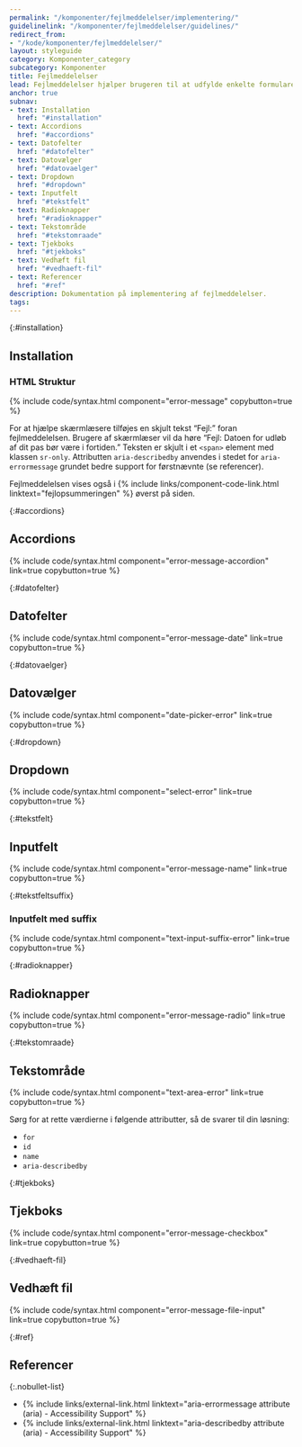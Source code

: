 ```yaml
---
permalink: "/komponenter/fejlmeddelelser/implementering/"
guidelinelink: "/komponenter/fejlmeddelelser/guidelines/"
redirect_from:
- "/kode/komponenter/fejlmeddelelser/"
layout: styleguide
category: Komponenter_category
subcategory: Komponenter
title: Fejlmeddelelser
lead: Fejlmeddelelser hjælper brugeren til at udfylde enkelte formularelementer korrekt.
anchor: true
subnav:
- text: Installation
  href: "#installation"
- text: Accordions
  href: "#accordions"
- text: Datofelter
  href: "#datofelter"
- text: Datovælger
  href: "#datovaelger"
- text: Dropdown
  href: "#dropdown"
- text: Inputfelt
  href: "#tekstfelt"
- text: Radioknapper
  href: "#radioknapper"
- text: Tekstområde
  href: "#tekstomraade"
- text: Tjekboks
  href: "#tjekboks"
- text: Vedhæft fil
  href: "#vedhaeft-fil"
- text: Referencer
  href: "#ref"
description: Dokumentation på implementering af fejlmeddelelser.
tags:
---
```


{:#installation}
## Installation

### HTML Struktur

{% include code/syntax.html component="error-message" copybutton=true %}

For at hjælpe skærmlæsere tilføjes en skjult tekst “Fejl:” foran fejlmeddelelsen. Brugere af skærmlæser vil da høre “Fejl: Datoen for udløb af dit pas bør være i fortiden.” Teksten er skjult i et `<span>` element med klassen `sr-only`. Attributten `aria-describedby` anvendes i stedet for `aria-errormessage` grundet bedre support for førstnævnte (se referencer).

Fejlmeddelelsen vises også i {% include links/component-code-link.html linktext="fejlopsummeringen" %} øverst på siden.

{:#accordions}
## Accordions

{% include code/syntax.html component="error-message-accordion" link=true copybutton=true %}
 
{:#datofelter}
## Datofelter

{% include code/syntax.html component="error-message-date" link=true copybutton=true %}

{:#datovaelger}
## Datovælger

{% include code/syntax.html component="date-picker-error" link=true copybutton=true %}

{:#dropdown}
## Dropdown

{% include code/syntax.html component="select-error" link=true copybutton=true %}

{:#tekstfelt}
## Inputfelt

{% include code/syntax.html component="error-message-name" link=true copybutton=true %}

{:#tekstfeltsuffix}
### Inputfelt med suffix

{% include code/syntax.html component="text-input-suffix-error" link=true copybutton=true %}

{:#radioknapper}
## Radioknapper

{% include code/syntax.html component="error-message-radio" link=true copybutton=true %}

{:#tekstomraade}
## Tekstområde

{% include code/syntax.html component="text-area-error" link=true copybutton=true %}

Sørg for at rette værdierne i følgende attributter, så de svarer til din løsning:

- `for`
- `id`
- `name`
- `aria-describedby`


{:#tjekboks}
## Tjekboks

{% include code/syntax.html component="error-message-checkbox" link=true copybutton=true %}

{:#vedhaeft-fil}
## Vedhæft fil

{% include code/syntax.html component="error-message-file-input" link=true copybutton=true %}

{:#ref}
## Referencer

{:.nobullet-list}
- {% include links/external-link.html linktext="aria-errormessage attribute (aria) - Accessibility Support" %}
- {% include links/external-link.html linktext="aria-describedby attribute (aria) - Accessibility Support" %}